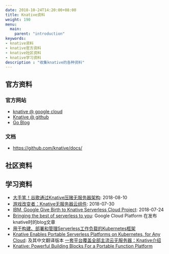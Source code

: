 ```yaml
---
date: 2018-10-24T14:20:00+08:00
title: Knative资料
weight: 190
menu:
  main:
    parent: "introduction"
keywords:
- knative资料
- knative官方资料
- knative社区资料
- knative学习资料
description : "收集knative的各种资料"
---
```


## 官方资料

### 官方网站

- [knative @ google cloud](https://cloud.google.com/knative/)
- [Knative @ github ](https://github.com/knative/build)
- [Go Blog](https://blog.golang.org/)

### 文档

- https://github.com/knative/docs/

## 社区资料

## 学习资料

- [大手笔！谷歌通过Knative压赌无服务器架构](https://www.jdon.com/49702): 2018-08-10
- [游戏改变者：Knative无服务器云组件](https://www.jdon.com/49652): 2018-07-30
- [IBM, Google Give Birth to Knative Serverless Cloud Project](http://www.eweek.com/development/ibm-google-give-birth-to-knative-serverless-cloud-project): 2018-07-24
- [Bringing the best of serverless to you](https://cloudplatform.googleblog.com/2018/07/bringing-the-best-of-serverless-to-you.html): Google Cloud Platform 在发布knative时的blog文章
- [用于构建、部署和管理Serverless工作负载的Kubernetes框架](http://www.infoq.com/cn/news/2018/07/knative-kubernetes-serverless)
- [Knative Enables Portable Serverless Platforms on Kubernetes, for Any Cloud](https://thenewstack.io/knative-enables-portable-serverless-platforms-on-kubernetes-for-any-cloud/): 及其中文翻译版本 [一套平台覆盖全部主流云无服务器：Knative介绍](http://dockone.io/article/7746)
- [Knative: Powerful Building Blocks For a Portable Function Platform](https://content.pivotal.io/blog/knative-powerful-building-blocks-for-a-portable-function-platform)

